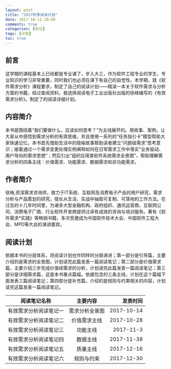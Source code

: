 ```yaml
---
layout: post
title: "2017秋季阅读计划"
date: 2017-10-12 20:00
comments: true
categories: [杂记]
tags: [计划]
toc: true
---
```

<!--more-->

## 前言

这学期的课程基本上已经都是专业课了，步入大三，作为软件工程专业的学生，专业知识的学习非常重要，同时我们也必须在课下有自己的自觉性。本学期，就《软件需求分析》课程要求，制定了自己的阅读计划——精读一本关于软件需求与分析方面的书籍，经过查阅资料，我选择阅读电子工业出版社出版的徐峰编写的《有效需求分析》。制定了的阅读详细计划。

## 内容简介

本书是围绕着“我们要做什么，应该如何思考？”为主线展开的。用故事、案例，让大家从中感悟到需求分析的有效思维，并且使用一系列的“任务指引卡”模型帮助大家快速记忆。本书首先借助生活中的隐喻故事帮助读者建立“问题级需求”思考意识；接着通过一个需求变更处理实例阐释如何在日常需求工作中落实“业务驱动、用户导向的需求思想”；然后引出“组织应用类软件系统需求全景图”，帮助理解需求分析的四条主线：价值需求、功能需求、数据需求和非功能需求。

## 作者简介

徐锋,资深需求咨询师，致力于IT系统、互联网及消费电子产品的用户研究，需求分析与产品策划的研究，擅长从生活、实战中抽取可复制、可落地的工作方法。在过去的十几年时间里，为诸多大型金融机构、政府组织、通讯运营商、互联网公司、消费电子厂商、行业软件开发商提供过卓有成效的咨询与培训服务。著有《软件需求*实践》等畅销书籍，多次受邀成为中国软件技术大会、中国软件工程大会、MPD等大会的演讲嘉宾。

## 阅读计划

依据本书的分层体系，将阅读计划也作同样的分层递进；第一部分是引导篇，主要介绍的是需求的全景图，计划读完此篇发表一篇阅读笔记；第二部分是价值需求篇，主要介绍三步完成价值续需求的分析，计划读完此篇发表一篇阅读笔记；第三部分是详细需求篇，这是本书重点篇幅，依据包含的三条主线，计划在这个篇幅下面发表三篇阅读笔记；第四部分是补充篇，介绍的是规则与约束相关的内容，计划读完这篇发表一篇阅读笔记。

| 阅读笔记名称        | 主要内容           | 发表时间  |
| ------------- |:-------------:| -----:|
| 有效需求分析阅读笔记一      | 需求分析全景图 |2017-10-14 |
| 有效需求分析阅读笔记二      | 价值需求主线 |2017-10-28 |
| 有效需求分析阅读笔记三      | 功能主线 |2017-11-3 |
| 有效需求分析阅读笔记四      | 数据主线 |2017-11-38 |
| 有效需求分析阅读笔记五      | 质量主线 |2017-12-16 |
| 有效需求分析阅读笔记六      | 规则与约束 |2017-12-30 |
